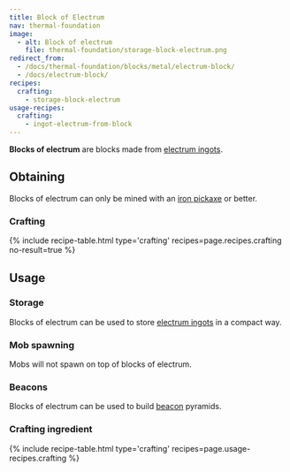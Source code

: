 ```yaml
---
title: Block of Electrum
nav: thermal-foundation
image:
  - alt: Block of electrum
    file: thermal-foundation/storage-block-electrum.png
redirect_from:
  - /docs/thermal-foundation/blocks/metal/electrum-block/
  - /docs/electrum-block/
recipes:
  crafting:
    - storage-block-electrum
usage-recipes:
  crafting:
    - ingot-electrum-from-block
---
```


**Blocks of electrum** are blocks made from [electrum
ingots](/docs/electrum-ingot/).


Obtaining
---------

Blocks of electrum can only be mined with an [iron
pickaxe](https://minecraft.gamepedia.com/Pickaxe) or better.

### Crafting
{% include recipe-table.html type='crafting' recipes=page.recipes.crafting no-result=true %}


Usage
-----

### Storage
Blocks of electrum can be used to store [electrum ingots](/docs/electrum-ingot/)
in a compact way.

### Mob spawning
Mobs will not spawn on top of blocks of electrum.

### Beacons
Blocks of electrum can be used to build
[beacon](https://minecraft.gamepedia.com/Beacon) pyramids.

### Crafting ingredient
{% include recipe-table.html type='crafting' recipes=page.usage-recipes.crafting %}
